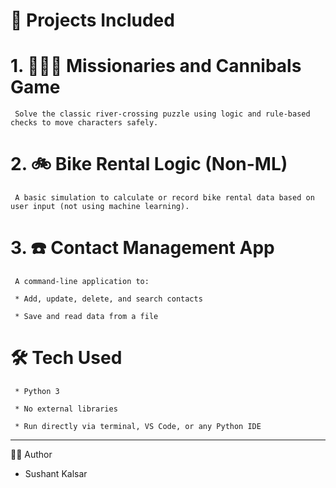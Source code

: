 # 📁 Projects Included

# 1. 🧍‍♂️🌊 Missionaries and Cannibals Game
   
     Solve the classic river-crossing puzzle using logic and rule-based checks to move characters safely.


# 2. 🚲 Bike Rental Logic (Non-ML)
   
     A basic simulation to calculate or record bike rental data based on user input (not using machine learning).

# 3. ☎️ Contact Management App
   
     A command-line application to:

     * Add, update, delete, and search contacts

     * Save and read data from a file


# 🛠️ Tech Used

     * Python 3

     * No external libraries

     * Run directly via terminal, VS Code, or any Python IDE

-----------------------------------------------------------------------------------------------------------------------------------------------------------------------------------------
👨‍💻 Author

* Sushant Kalsar
